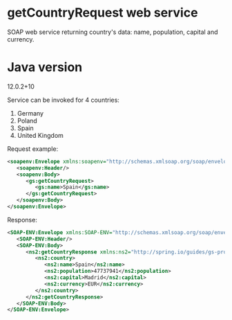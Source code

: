 # getCountryRequest web service  
SOAP web service returning country's data: name, population, capital and currency.
# Java version  
12.0.2+10

Service can be invoked for 4 countries:
1. Germany
2. Poland
3. Spain
4. United Kingdom

Request example:
```xml
<soapenv:Envelope xmlns:soapenv="http://schemas.xmlsoap.org/soap/envelope/" xmlns:gs="http://spring.io/guides/gs-producing-web-service">
   <soapenv:Header/>
   <soapenv:Body>
      <gs:getCountryRequest>
         <gs:name>Spain</gs:name>
      </gs:getCountryRequest>
   </soapenv:Body>
</soapenv:Envelope>
```
Response:
```xml
<SOAP-ENV:Envelope xmlns:SOAP-ENV="http://schemas.xmlsoap.org/soap/envelope/">
   <SOAP-ENV:Header/>
   <SOAP-ENV:Body>
      <ns2:getCountryResponse xmlns:ns2="http://spring.io/guides/gs-producing-web-service">
         <ns2:country>
            <ns2:name>Spain</ns2:name>
            <ns2:population>47737941</ns2:population>
            <ns2:capital>Madrid</ns2:capital>
            <ns2:currency>EUR</ns2:currency>
         </ns2:country>
      </ns2:getCountryResponse>
   </SOAP-ENV:Body>
</SOAP-ENV:Envelope>
```